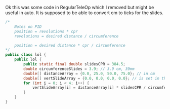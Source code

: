 Ok this was some code in RegularTeleOp which I removed but might be useful in auto.
It is supposed to be able to convert cm to ticks for the slides.

```java
/*
    Notes on PID
    position = revolutions * cpr
    revolutions = desired distance / circumference

    position = desired distance * cpr / circumference
*/
public class lol {
    public lol {
        public static final double slidesCPR = 384.5;
        double circumferenceSlides = 3.9; // 3.9 cm, 39mm
        double[] distanceArray = {0.0, 25.0, 50.0, 75.0}; // in cm
        double[] vertSlideArray = {0.0, 0.0, 0.0, 0.0}; // is set in the for loop below
        for (int i = 0; i < 4; i++) {
            vertSlideArray[i] = distanceArray[i] * slidesCPR / circumferenceSlides;
        }
    }
}
```
